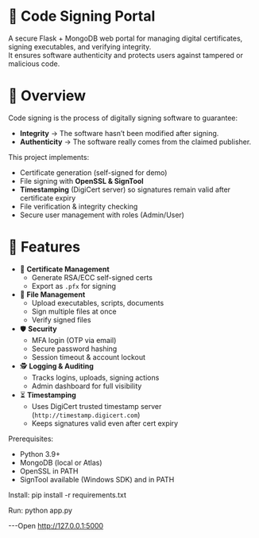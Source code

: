 # 🔐 Code Signing Portal

A secure Flask + MongoDB web portal for managing digital certificates, signing executables, and verifying integrity.  
It ensures software authenticity and protects users against tampered or malicious code.  

# 📖 Overview
Code signing is the process of digitally signing software to guarantee:
- **Integrity** → The software hasn’t been modified after signing.  
- **Authenticity** → The software really comes from the claimed publisher.  

This project implements:
- Certificate generation (self-signed for demo)  
- File signing with **OpenSSL & SignTool**  
- **Timestamping** (DigiCert server) so signatures remain valid after certificate expiry  
- File verification & integrity checking  
- Secure user management with roles (Admin/User)  

# 🚀 Features
- 🔑 **Certificate Management**
  - Generate RSA/ECC self-signed certs
  - Export as `.pfx` for signing
- 📂 **File Management**
  - Upload executables, scripts, documents
  - Sign multiple files at once
  - Verify signed files
- 🛡 **Security**
  - MFA login (OTP via email)
  - Secure password hashing
  - Session timeout & account lockout
- 🕵 **Logging & Auditing**
  - Tracks logins, uploads, signing actions
  - Admin dashboard for full visibility
- ⏳ **Timestamping**
  - Uses DigiCert trusted timestamp server (`http://timestamp.digicert.com`)
  - Keeps signatures valid even after cert expiry

Prerequisites:
- Python 3.9+
- MongoDB (local or Atlas)
- OpenSSL in PATH
- SignTool available (Windows SDK) and in PATH

Install:
    pip install -r requirements.txt

Run:
    python app.py

---Open http://127.0.0.1:5000
